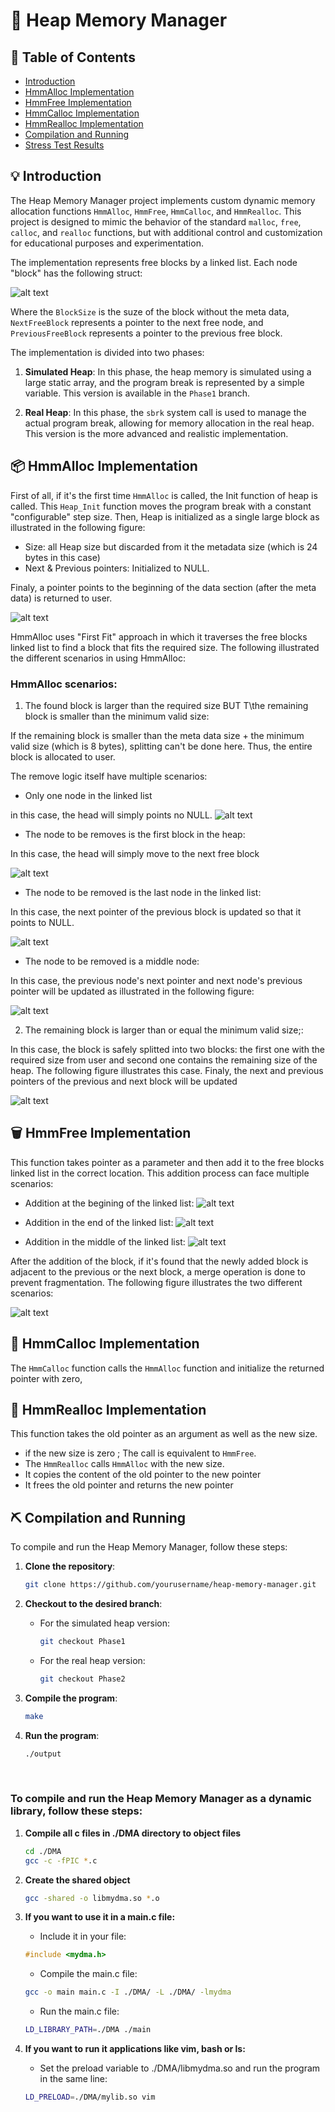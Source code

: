# 💾 Heap Memory Manager

## 📕 Table of Contents

- [Introduction](#introduction)
- [HmmAlloc Implementation](#hmmalloc-implementation)
- [HmmFree Implementation](#hmmfree-implementation)
- [HmmCalloc Implementation](#hmmcalloc-implementation)
- [HmmRealloc Implementation](#hmmrealloc-implementation)
- [Compilation and Running](#compilation-and-running)
- [Stress Test Results](#stress-test-results)

## 💡 Introduction

The Heap Memory Manager project implements custom dynamic memory allocation functions `HmmAlloc`, `HmmFree`, `HmmCalloc`, and `HmmRealloc`. This project is designed to mimic the behavior of the standard `malloc`, `free`, `calloc`, and `realloc` functions, but with additional control and customization for educational purposes and experimentation.

The implementation represents free blocks by a linked list. Each node "block" has the following struct:

![alt text](UsedImages/FreeBlockStruct.png)

Where the `BlockSize` is the suze of the block without the meta data, `NextFreeBlock` represents a pointer to the next free node, and `PreviousFreeBlock` represents a pointer to the previous free block.

The implementation is divided into two phases:

1. **Simulated Heap**: In this phase, the heap memory is simulated using a large static array, and the program break is represented by a simple variable. This version is available in the `Phase1` branch.

2. **Real Heap**: In this phase, the `sbrk` system call is used to manage the actual program break, allowing for memory allocation in the real heap. This version is the more advanced and realistic implementation.

## 📦 HmmAlloc Implementation

First of all, if it's the first time `HmmAlloc` is called, the Init function of heap is called. This `Heap_Init` function moves the program break with a constant "configurable" step size. Then, Heap is initialized as a single large block as illustrated in the following figure:
- Size: all Heap size but discarded from it the metadata size (which is 24 bytes in this case) 
- Next & Previous pointers: Initialized to NULL.

Finaly, a pointer points to the beginning of the data section (after the meta data) is returned to user.

![alt text](UsedImages/init.png)

HmmAlloc uses "First Fit" approach in which it traverses the free blocks linked list to find a block that fits the required size. The following illustrated the different scenarios in using HmmAlloc:

### HmmAlloc scenarios:

1. The found block is larger than the required size BUT T\the remaining block is smaller than the minimum valid size:

If the remaining block is smaller than the meta data size + the minimum valid size (which is 8 bytes), splitting can't be done here. Thus, the entire block is allocated to user.

The remove logic itself have multiple scenarios:

 - Only one node in the linked list

 in this case, the head will simply points no NULL.
 ![alt text](UsedImages/Remove_c1.png)

 - The node to be removes is the first block in the heap:

 In this case, the head will simply move to the next free block

 ![alt text](UsedImages/Remove_c2.png)

 - The node to be removed is the last node in the linked list:

 In this case, the next pointer of the previous block is updated so that it points to NULL.

 ![alt text](UsedImages/Remove_c3.png)

 - The node to be removed is a middle node:

 In this case, the previous node's next pointer and next node's previous pointer will be updated as illustrated in the following figure:

![alt text](UsedImages/Remove_c4.png)

2. The remaining block is larger than or equal the minimum valid size;:

 In this case, the block is safely splitted into two blocks: the first one with the required size from user and second one contains the remaining size of the heap. The following figure illustrates this case. Finaly, the next and previous pointers of the previous and next block will be updated

![alt text](UsedImages/Splitting.png)

## 🗑️ HmmFree Implementation

This function takes pointer as a parameter and then add it to the free blocks linked list in the correct location. This addition process can face multiple scenarios:

- Addition at the begining of the linked list:
![alt text](UsedImages/addition1.png)

- Addition in the end of the linked list:
![alt text](UsedImages/addition2.png)

- Addition in the middle of the linked list:
![alt text](UsedImages/addition3.png)

After the addition of the block, if it's found that the newly added block is adjacent to the previous or the next block, a merge operation is done to prevent fragmentation. The following figure illustrates the two different scenarios:

![alt text](UsedImages/merging.png)

## 🎁 HmmCalloc Implementation

The `HmmCalloc` function calls the `HmmAlloc` function and initialize the returned pointer with zero,

## 🔄 HmmRealloc Implementation

This function takes the old pointer as an argument as well as the new size. 
- if the new size is zero ; The call is equivalent to `HmmFree`.
- The `HmmRealloc` calls `HmmAlloc` with the new size.
- It copies the content of the old pointer to the new pointer
- It frees the old pointer and returns the new pointer

## ⛏ Compilation and Running

To compile and run the Heap Memory Manager, follow these steps:

1. **Clone the repository**:
    ```bash
    git clone https://github.com/yourusername/heap-memory-manager.git
    ```

2. **Checkout to the desired branch**:
   - For the simulated heap version:
     ```bash
     git checkout Phase1
     ```
   - For the real heap version:
     ```bash
     git checkout Phase2
     ```

3. **Compile the program**:
    ```bash
    make
    ```

4. **Run the program**:
    ```bash
    ./output
    ```

</br>

### To compile and run the Heap Memory Manager as a dynamic library, follow these steps:

1. **Compile all c files in ./DMA directory to object files**
    ```bash
    cd ./DMA
    gcc -c -fPIC *.c
    ```

2. **Create the shared object**
    ```bash
    gcc -shared -o libmydma.so *.o
    ```

3. **If you want to use it in a main.c file:**

    - Include it in your file:

    ```c
    #include <mydma.h>
    ```
    - Compile the main.c file:

    ```bash
    gcc -o main main.c -I ./DMA/ -L ./DMA/ -lmydma
    ```

    - Run the main.c file:

    ```bash
    LD_LIBRARY_PATH=./DMA ./main
    ```

4. **If you want to run it applications like vim, bash or ls:**
    - Set the preload variable to ./DMA/libmydma.so and run the program in the same line:
    
    ```bash
    LD_PRELOAD=./DMA/mylib.so vim
    ```